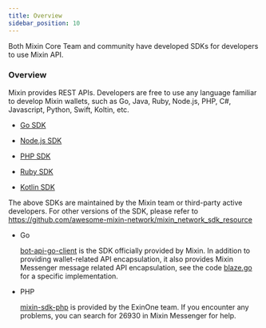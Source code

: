 ```yaml
---
title: Overview
sidebar_position: 10
---
```


Both Mixin Core Team and community have developed SDKs for developers to use Mixin API.

### Overview

Mixin provides REST APIs. Developers are free to use any language familiar to develop Mixin wallets, such as Go, Java, Ruby, Node.js, PHP, C#, Javascript, Python, Swift, Koltin, etc.

- [Go SDK](./go)

- [Node.js SDK](./nodejs)

- [PHP SDK](./php)

- [Ruby SDK](./ruby)

- [Kotlin SDK](./kotlin)

The above SDKs are maintained by the Mixin team or third-party active developers. For other versions of the SDK, please refer to https://github.com/awesome-mixin-network/mixin_network_sdk_resource

- Go

  [bot-api-go-client](https://github.com/MixinNetwork/bot-api-go-client) is the SDK officially provided by Mixin. In addition to providing wallet-related API encapsulation, it also provides Mixin Messenger message related API encapsulation, see the code [blaze.go](https://github.com/MixinNetwork/bot-api-go-client/blob/master/blaze.go) for a specific implementation.

- PHP

  [mixin-sdk-php](https://github.com/ExinOne/mixin-sdk-php) is provided by the ExinOne team. If you encounter any problems, you can search for 26930 in Mixin Messenger for help.